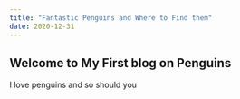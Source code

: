 ```yaml
---
title: "Fantastic Penguins and Where to Find them"
date: 2020-12-31
---
```

## Welcome to My First blog on Penguins
I love penguins and so should you
